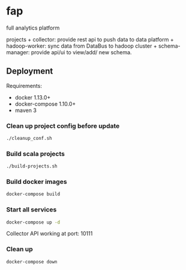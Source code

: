 # fap
full analytics platform

projects
	+ collector: provide rest api to push data to data platform
	+ hadoop-worker: sync data from DataBus to hadoop cluster
	+ schema-manager: provide api/ui to view/add/ new schema.

## Deployment

Requirements:

- docker 1.13.0+
- docker-compose 1.10.0+
- maven 3

### Clean up project config before update

```bash
./cleanup_conf.sh
```

### Build scala projects

```bash
./build-projects.sh
```

### Build docker images

```bash
docker-compose build
```

### Start all services

```bash
docker-compose up -d
```

Collector API working at port: 10111

### Clean up

```bash
docker-compose down
```